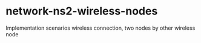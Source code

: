 # network-ns2-wireless-nodes
Implementation scenarios wireless connection, two nodes by other wireless node
